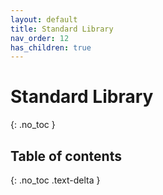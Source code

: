 ```yaml
---
layout: default
title: Standard Library
nav_order: 12
has_children: true
---
```


# Standard Library
{: .no_toc }

## Table of contents
{: .no_toc .text-delta }